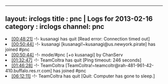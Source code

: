 
---
layout: irclogs
title : pnc | Logs for 2013-02-16
category : irclogs
channel: pnc
---
<li class="logitem"><a href="#00:48:21" name="00:48:21" class="time">[00:48:21]</a> -!- <span class="quit">kusanagi</span> has quit [Read error: Connection timed out] </li>
<li class="logitem"><a href="#00:50:44" name="00:50:44" class="time">[00:50:44]</a> -!- <span class="join">kusanagi</span> [kusanagi!~kusanagi@us.newyork.pirate] has joined #pnc </li>
<li class="logitem"><a href="#00:50:44" name="00:50:44" class="time">[00:50:44]</a> -!- mode/<span class="mode">#pnc</span> [+o kusanagi] by ChanServ </li>
<li class="logitem"><a href="#01:32:47" name="01:32:47" class="time">[01:32:47]</a> -!- <span class="quit">TeamColtra</span> has quit [Ping timeout: 246 seconds] </li>
<li class="logitem"><a href="#01:46:28" name="01:46:28" class="time">[01:46:28]</a> -!- <span class="join">TeamColtra</span> [TeamColtra!~teamcoltr@rah-481-961-42-410.buffalo.res.rr.com] has joined #pnc </li>
<li class="logitem"><a href="#06:12:11" name="06:12:11" class="time">[06:12:11]</a> -!- <span class="quit">TeamColtra</span> has quit [Quit: Computer has gone to sleep.] </li>


